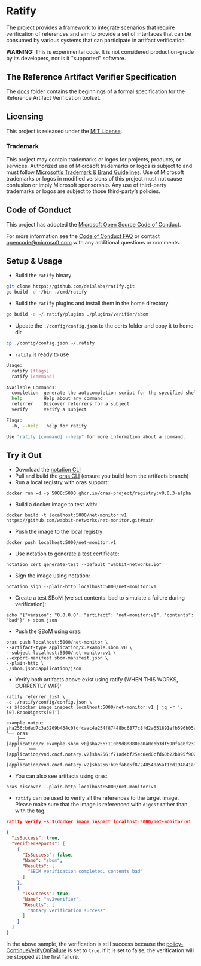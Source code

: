 # Ratify

The project provides a framework to integrate scenarios that require
verification of references and aim to provide a set of interfaces that can
be consumed by various systems that can participate in artifact verification.

**WARNING:** This is experimental code. It is not considered production-grade
by its developers, nor is it "supported" software.

## The Reference Artifact Verifier Specification

The [docs](docs/README.md) folder contains the beginnings of a formal
specification for the Reference Artifact Verification toolset.

## Licensing

This project is released under the [MIT License](./LICENSE).

### Trademark

This project may contain trademarks or logos for projects, products, or services. Authorized use of Microsoft trademarks or logos is subject to and must follow [Microsoft’s Trademark & Brand Guidelines][microsoft-trademark]. Use of Microsoft trademarks or logos in modified versions of this project must not cause confusion or imply Microsoft sponsorship. Any use of third-party trademarks or logos are subject to those third-party’s policies.

## Code of Conduct

This project has adopted the [Microsoft Open Source Code of
Conduct](https://opensource.microsoft.com/codeofconduct/).

For more information see the [Code of Conduct
FAQ](https://opensource.microsoft.com/codeofconduct/faq/) or contact
[opencode@microsoft.com](mailto:opencode@microsoft.com) with any additional
questions or comments.

## Setup & Usage

- Build the ```ratify``` binary

```bash
git clone https://github.com/deislabs/ratify.git
go build -o ~/bin ./cmd/ratify
```

- Build the ```ratify``` plugins and install them in the home directory

```bash
go build -o ~/.ratify/plugins ./plugins/verifier/sbom
```

- Update the ```./config/config.json``` to the certs folder and copy it to home dir

```bash
cp ./config/config.json ~/.ratify
```

- ```ratify``` is ready to use

```bash
Usage:
  ratify [flags]
  ratify [command]

Available Commands:
  completion  generate the autocompletion script for the specified shell
  help        Help about any command
  referrer    Discover referrers for a subject
  verify      Verify a subject

Flags:
  -h, --help   help for ratify

Use "ratify [command] --help" for more information about a command.
```

## Try it Out

- Download the [notation CLI](https://github.com/notaryproject/notation/releases/tag/v0.7.0-alpha.1)
- Pull and build the [oras CLI](https://github.com/oras-project/oras/tree/artifacts) (ensure you build from the artifacts branch)
- Run a local registry with oras support:

```shell
docker run -d -p 5000:5000 ghcr.io/oras-project/registry:v0.0.3-alpha
```

- Build a docker image to test with:

```shell
docker build -t localhost:5000/net-monitor:v1 https://github.com/wabbit-networks/net-monitor.git#main
```

- Push the image to the local registry:

```shell
docker push localhost:5000/net-monitor:v1
```

- Use notation to generate a test certificate:

```shell
notation cert generate-test --default "wabbit-networks.io"
```

- Sign the image using notation:

```shell
notation sign --plain-http localhost:5000/net-monitor:v1
```

- Create a test SBoM (we set contents: bad to simulate a failure during verification):

```shell
echo '{"version": "0.0.0.0", "artifact": "net-monitor:v1", "contents": "bad"}' > sbom.json
```

- Push the SBoM using oras:

```shell
oras push localhost:5000/net-monitor \
--artifact-type application/x.example.sbom.v0 \
--subject localhost:5000/net-monitor:v1 \
--export-manifest sbom-manifest.json \
--plain-http \
./sbom.json:application/json
```

- Verify both artifacts above exist using ratify (WHEN THIS WORKS, CURRENTLY WIP):

```shell
ratify referrer list \
-c ./ratify/config/config.json \
-s $(docker image inspect localhost:5000/net-monitor:v1 | jq -r '.[0].RepoDigests[0]')

example output
sha256:bdad7c3a3209b464c0fdfcaac4a254f87448bc6877c8fd2a651891efb596b05a
└── oras 
    ├── [application/x.example.sbom.v0]sha256:110b9d8d880ea0a0ebb3df590faabf239fda1a80d6b64b38dc9ad9cf29aeca5f
    │   └── [application/vnd.cncf.notary.v2]sha256:f71ad4bf25ec8ed0cfd60b22b895f90264fa8a7e8ea62b8ad72f8616d9102d67
    └── [application/vnd.cncf.notary.v2]sha256:b95fabe5f87248540a5af1cd194841a322548ef46144e6d085d3cca00cc843a8
```

- You can also see artifacts using oras:

```shell
oras discover --plain-http localhost:5000/net-monitor:v1
```

- ```ratify``` can be used to verify all the references to the target image.
Please make sure that the image is referenced with ```digest``` rather
than with the tag.

```json
ratify verify -s $(docker image inspect localhost:5000/net-monitor:v1 | jq -r '.[0].RepoDigests[0]')

{
  "isSuccess": true,
  "verifierReports": [
    {
      "IsSuccess": false,
      "Name": "sbom",
      "Results": [
        "SBOM verification completed. contents bad"
      ]
    },
    {
      "IsSuccess": true,
      "Name": "nv2verifier",
      "Results": [
        "Notary verification success"
      ]
    }
  ]
}
```

In the above sample, the verification is still success because the
[policy- ContinueVerifyOnFailure](./pkg/policyprovider/configpolicy/configpolicy.go)
is set to ```true```. If it is set to false, the verification will be stopped at the first failure.

[microsoft-trademark]: https://www.microsoft.com/en-us/legal/intellectualproperty/trademarks
